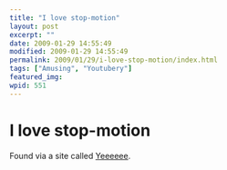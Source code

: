```yaml
---
title: "I love stop-motion"
layout: post
excerpt: ""
date: 2009-01-29 14:55:49
modified: 2009-01-29 14:55:49
permalink: 2009/01/29/i-love-stop-motion/index.html
tags: ["Amusing", "Youtubery"]
featured_img: 
wpid: 551
---
```


# I love stop-motion

Found via a site called [Yeeeeee](http://yeeeeee.com/).